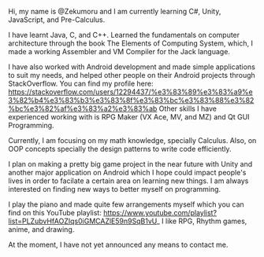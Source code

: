 Hi, my name is @Zekumoru and I am currently learning C#, Unity, JavaScript, and Pre-Calculus.

I have learnt Java, C, and C++. Learned the fundamentals on computer architecture through the 
book The Elements of Computing System, which, I made a working Assembler and VM Compiler
for the Jack language.

I have also worked with Android development and made simple applications to suit my needs, and 
helped other people on their Android projects through StackOverflow. You can find my profile here:
https://stackoverflow.com/users/12294437/%e3%83%89%e3%83%a9%e3%82%b4%e3%83%b3%e3%83%8f%e3%83%bc%e3%83%88%e3%82%bc%e3%82%af%e3%83%a2%e3%83%ab
Other skills I have experienced working with is RPG Maker (VX Ace, MV, and MZ) and Qt GUI Programming.

Currently, I am focusing on my math knowledge, specially Calculus.
Also, on OOP concepts specially the design patterns to write code efficiently.

I plan on making a pretty big game project in the near future with Unity and another major application
on Android which I hope could impact people's lives in order to facilate a certain area on learning
new things. I am always interested on finding new ways to better myself on programming.

I play the piano and made quite few arrangements myself which you can find on this YouTube playlist:
https://www.youtube.com/playlist?list=PLZubvHfAOZIqs0iGMCAZlE59n9SqB1vU_
I like RPG, Rhythm games, anime, and drawing.

At the moment, I have not yet announced any means to contact me.

